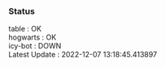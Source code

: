 ### Status


table : OK  
hogwarts : OK  
icy-bot : DOWN  
Latest Update : 2022-12-07 13:18:45.413897
